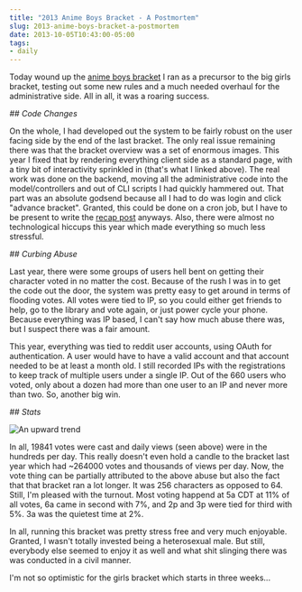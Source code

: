 ```yaml
---
title: "2013 Anime Boys Bracket - A Postmortem"
slug: 2013-anime-boys-bracket-a-postmortem
date: 2013-10-05T10:43:00-05:00
tags:
- daily
---
```

Today wound up the [anime boys bracket](http://bracket.awwni.me/2013-boys-bracket/view/) I ran as a precursor to the big girls bracket, testing out some new rules and a much needed overhaul for the administrative side. All in all, it was a roaring success.

_## Code Changes_

On the whole, I had developed out the system to be fairly robust on the user facing side by the end of the last bracket. The only real issue remaining there was that the bracket overview was a set of enormous images. This year I fixed that by rendering everything client side as a standard page, with a tiny bit of interactivity sprinkled in (that's what I linked above). The real work was done on the backend, moving all the administrative code into the model/controllers and out of CLI scripts I had quickly hammered out. That part was an absolute godsend because all I had to do was login and click "advance bracket". Granted, this could be done on a cron job, but I have to be present to write the [recap post](http://www.reddit.com/r/awwnime/comments/1nts6x/2013_boys_bracket_and_the_winner_is/) anyways. Also, there were almost no technological hiccups this year which made everything so much less stressful.

_## Curbing Abuse_

Last year, there were some groups of users hell bent on getting their character voted in no matter the cost. Because of the rush I was in to get the code out the door, the system was pretty easy to get around in terms of flooding votes. All votes were tied to IP, so you could either get friends to help, go to the library and vote again, or just power cycle your phone. Because everything was IP based, I can't say how much abuse there was, but I suspect there was a fair amount.

This year, everything was tied to reddit user accounts, using OAuth for authentication. A user would have to have a valid account and that account needed to be at least a month old. I still recorded IPs with the registrations to keep track of multiple users under a single IP. Out of the 660 users who voted, only about a dozen had more than one user to an IP and never more than two. So, another big win.

_## Stats_

![](http://i.imgur.com/SLrruty.jpg "An upward trend")

In all, 19841 votes were cast and daily views (seen above) were in the hundreds per day. This really doesn't even hold a candle to the bracket last year which had ~264000 votes and thousands of views per day. Now, the vote thing can be partially attributed to the above abuse but also the fact that that bracket ran a lot longer. It was 256 characters as opposed to 64. Still, I'm pleased with the turnout. Most voting happend at 5a CDT at 11% of all votes, 6a came in second with 7%, and 2p and 3p were tied for third with 5%. 3a was the quietest time at 2%.

In all, running this bracket was pretty stress free and very much enjoyable. Granted, I wasn't totally invested being a heterosexual male. But still, everybody else seemed to enjoy it as well and what shit slinging there was was conducted in a civil manner.

I'm not so optimistic for the girls bracket which starts in three weeks...
